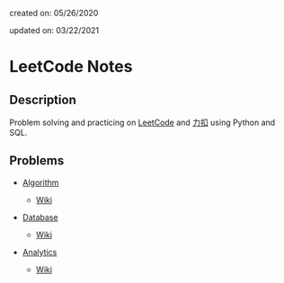 created on: 05/26/2020

updated on: 03/22/2021

# LeetCode Notes

## Description

Problem solving and practicing on [LeetCode](https://leetcode.com/) and [力扣](https://leetcode-cn.com/) using Python and SQL.

## Problems

- [Algorithm](https://github.com/tong-jin-nyu/LeetCode-notes/tree/master/Python%203)
  - [Wiki](https://github.com/tong-jin-nyu/leetcode-notes/wiki/Algorithm)

- [Database](https://github.com/tong-jin-nyu/LeetCode-notes/tree/master/SQL)
  - [Wiki](https://github.com/tong-jin-nyu/leetcode-notes/wiki/Database)

- [Analytics](https://github.com/tong-jin-nyu/LeetCode-notes/tree/master/Analytical)
  - [Wiki](https://github.com/tong-jin-nyu/leetcode-notes/wiki/Analytics)

